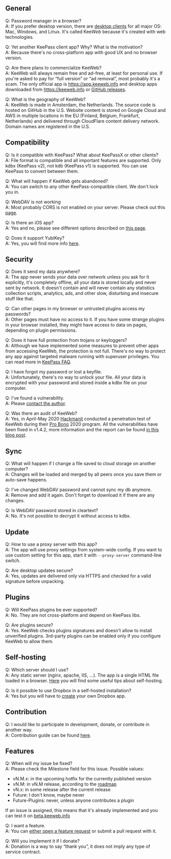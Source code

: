 ## General
Q: Password manager in a browser?  
A: If you prefer desktop version, there are [desktop clients](https://github.com/keeweb/keeweb/releases/latest) for all major OS: Mac, Windows, and Linux. It's called Kee*Web* because it's created with web technologies.  

Q: Yet another KeePass client app? Why? What is the motivation?  
A: Because there's no cross-platform app with good UX and no browser version.  

Q: Are there plans to commercialize KeeWeb?  
A: KeeWeb will always remain free and ad-free, at least for personal use. If you're asked to pay for “full version” or “ad removal”, most probably it's a scam. The only official app is https://app.keeweb.info and desktop apps downloaded from https://keeweb.info or [GitHub releases](https://github.com/keeweb/keeweb/releases).  

Q: What is the geography of KeeWeb?  
A: KeeWeb is made in Amsterdam, the Netherlands. The source code is hosted on GitHub in the U.S. Website content is stored on Google Cloud and AWS in multiple locations in the EU (Finland, Belgium, Frankfurt, Netherlands) and delivered through CloudFlare content delivery network. Domain names are registered in the U.S.  

## Compatibility
Q: Is it compatible with KeePass? What about KeePassX or other clients?  
A: File format is compatible and all important features are supported. Only kdbx (KeePass v2), not kdb (KeePass v1) is supported. You can use KeePass to convert between them.  

Q: What will happen if KeeWeb gets abandoned?  
A: You can switch to any other KeePass-compatible client. We don't lock you in.  

Q: WebDAV is not working  
A: Most probably CORS is not enabled on your server. Please check out this [page](WebDAV-Config).  

Q: Is there an iOS app?  
A: Yes and no, please see different options described on [this page](iOS).  

Q: Does it support YubiKey?  
A: Yes, you will find more info [here](YubiKey).  

## Security
Q: Does it send my data anywhere?  
A: The app never sends your data over network unless you ask for it explicitly, it's completely offline, all your data is stored locally and never sent by network. It doesn't contain and will never contain any statistics collection scripts, analytics, ads, and other slow, disturbing and insecure stuff like that.  

Q: Can other pages in my browser or untrusted plugins access my passwords?  
A: Other pages must have no access to it. If you have some strange plugins in your browser installed, they might have access to data on pages, depending on plugin permissions.  

Q: Does it have full protection from trojans or keyloggers?  
A: Although we have implemented some measures to prevent other apps from accessing KeeWeb, the protection is not full. There's no way to protect any app against targeted malware running with superuser privileges. You can read more in [KeePass FAQ](http://keepass.info/help/base/security.html#secspecattacks).  

Q: I have forgot my password or lost a keyfile.  
A: Unfortunately, there's no way to unlock your file. All your data is encrypted with your password and stored inside a kdbx file on your computer.  

Q: I've found a vulnerability.  
A: Please [contact the author](mailto:antelle.net@gmail.com).  

Q: Was there an audit of KeeWeb?  
A: Yes, in April-May 2020 [Hackmanit](https://www.hackmanit.de/) conducted a penetration test of KeeWeb during their [Pro Bono](https://www.hackmanit.de/en/blog-en/80-pro-bono-penetration-test) 2020 program. All the vulnerabilities have been fixed in v1.4.2, more information and the report can be found [in this blog post](https://www.hackmanit.de/en/blog-en/104-pro-bono-penetration-test-keeweb).  

## Sync
Q: What will happen if I change a file saved to cloud storage on another computer?  
A: Changes will be loaded and merged by all peers once you save them or auto-save happens.  

Q: I've changed WebDAV password and cannot sync my db anymore.  
A: Remove and add it again. Don't forget to download it if there are any changes.  

Q: Is WebDAV password stored in cleartext?  
A: No. It's not possible to decrypt it without access to kdbx.  

## Update
Q: How to use a proxy server with this app?  
A: The app will use proxy settings from system-wide config. If you want to use custom setting for this app, start it with `--proxy-server` command-line switch.  

Q: Are desktop updates secure?  
A: Yes, updates are delivered only via HTTPS and checked for a valid signature before unpacking.  

## Plugins
Q: Will KeePass plugins be ever supported?  
A: No. They are not cross-platform and depend on KeePass libs.  

Q: Are plugins secure?  
A: Yes. KeeWeb checks plugins signatures and doesn't allow to install unverified plugins. 3rd-party plugins can be enabled only if you configure KeeWeb to allow them.  

## Self-hosting
Q: Which server should I use?  
A: Any static server (nginx, apache, IIS, ...). The app is a single HTML file loaded in a browser. [Here](https://github.com/keeweb/keeweb#self-hosting) you will find some useful tips about self-hosting.  

Q: Is it possible to use Dropbox in a self-hosted installation?  
A: Yes but you will have to [create](https://github.com/keeweb/keeweb/wiki/Dropbox-and-GDrive) your own Dropbox app.  

## Contribution

Q: I would like to participate in development, donate, or contribute in another way.  
A: Contribution guide can be found [here](https://github.com/keeweb/keeweb/blob/master/CONTRIBUTING.md).  

## Features
Q: When will my issue be fixed?  
A: Please check the Milestone field for this issue. Possible values:
- vN.M.x: in the upcoming hotfix for the currently published version
- vN.M: in vN.M release, according to the [roadmap](TODO)
- vN.x: in some release after the current release
- Future: I don't know, maybe never
- Future-Plugins: never, unless anyone contributes a plugin

If an issue is assigned, this means that it's already implemented and you can test it on [beta.keeweb.info](https://beta.keeweb.info)  

Q: I want a feature.  
A: You can [either open a feature request](https://github.com/keeweb/keeweb/issues/new?title=[Feature%20request]%20) or submit a pull request with it.  

Q: Will you implement it if I donate?  
A: Donation is a way to say “thank you”, it does not imply any type of service contract.  